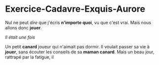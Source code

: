 # Exercice-Cadavre-Exquis-Aurore

Nul ne peut _dire_ que j'écris **n'importe quoi**, vu que c'est vrai.
Mais nous allons donc __jouer__. 

*Il était une fois*

Un petit **canard** joueur qui n'aimait pas dormir.
Il voulait passer sa vie à __jouer__, sans écouter les conseils de sa **maman canard**.
Mais un beau jour, rattrapé par la fatigue, il